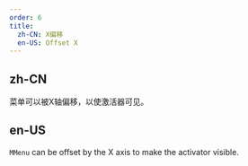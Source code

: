 ```yaml
---
order: 6
title:
  zh-CN: X偏移
  en-US: Offset X
---
```


## zh-CN

菜单可以被X轴偏移，以使激活器可见。

## en-US

`MMenu` can be offset by the X axis to make the activator visible.
